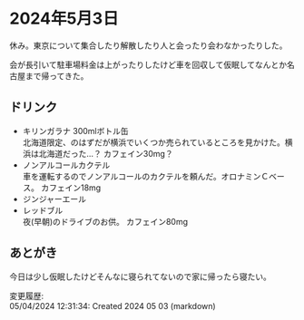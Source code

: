 # 2024年5月3日

休み。東京について集合したり解散したり人と会ったり会わなかったりした。

会が長引いて駐車場料金は上がったりしたけど車を回収して仮眠してなんとか名古屋まで帰ってきた。

## ドリンク

- キリンガラナ 300mlボトル缶  
北海道限定、のはずだが横浜でいくつか売られているところを見かけた。横浜は北海道だった…？
カフェイン30mg？
- ノンアルコールカクテル  
車を運転するのでノンアルコールのカクテルを頼んだ。オロナミンＣベース。
カフェイン18mg
- ジンジャーエール
- レッドブル  
夜(早朝)のドライブのお供。
カフェイン80mg

## あとがき

今日は少し仮眠したけどそんなに寝られてないので家に帰ったら寝たい。

変更履歴:  
05/04/2024 12:31:34: Created 2024 05 03 (markdown)  
